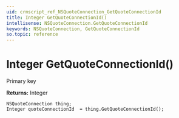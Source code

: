 ```yaml
---
uid: crmscript_ref_NSQuoteConnection_GetQuoteConnectionId
title: Integer GetQuoteConnectionId()
intellisense: NSQuoteConnection.GetQuoteConnectionId
keywords: NSQuoteConnection, GetQuoteConnectionId
so.topic: reference
---
```


# Integer GetQuoteConnectionId()

Primary key

**Returns:** Integer

```crmscript
NSQuoteConnection thing;
Integer quoteConnectionId  = thing.GetQuoteConnectionId();
```

